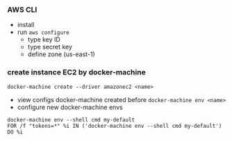 ### AWS CLI
- install
- run `aws configure`
  - type key ID
  - type secret key
  - define zone (us-east-1)

### create instance EC2 by docker-machine
`docker-machine create --driver amazonec2 <name>`

- view configs docker-machine created before
`docker-machine env <name>`
- configure new docker-machine envs
```
docker-machine env --shell cmd my-default
FOR /f "tokens=*" %i IN ('docker-machine env --shell cmd my-default') DO %i
```

